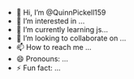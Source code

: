 - 👋 Hi, I’m @QuinnPickell159
- 👀 I’m interested in ...
- 🌱 I’m currently learning js...
- 💞️ I’m looking to collaborate on ...
- 📫 How to reach me ...
- 😄 Pronouns: ...
- ⚡ Fun fact: ...

<!---
QuinnPickell159/QuinnPickell159 is a ✨ special ✨ repository because its `README.md` (this file) appears on your GitHub profile.
You can click the Preview link to take a look at your changes.
--->
